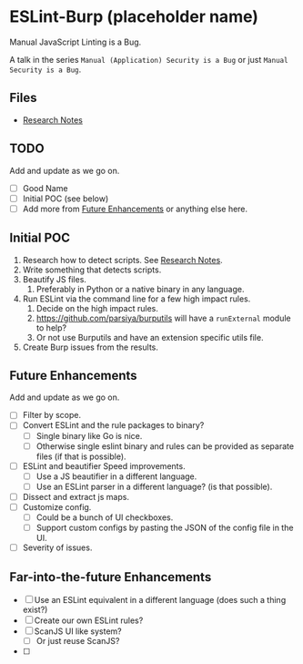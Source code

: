# ESLint-Burp (placeholder name)
Manual JavaScript Linting is a Bug.

A talk in the series `Manual (Application) Security is a Bug` or just `Manual Security is a Bug`.

## Files

* [Research Notes](notes.md)

## TODO
Add and update as we go on.

* [ ] Good Name
* [ ] Initial POC (see below)
* [ ] Add more from [Future Enhancements](#future-enhancements) or anything else here.

## Initial POC

1. Research how to detect scripts. See [Research Notes](notes.md).
2. Write something that detects scripts.
3. Beautify JS files.
    1. Preferably in Python or a native binary in any language.
4. Run ESLint via the command line for a few high impact rules.
    1. Decide on the high impact rules.
    2. https://github.com/parsiya/burputils will have a `runExternal` module to help?
    3. Or not use Burputils and have an extension specific utils file.
5. Create Burp issues from the results.

## Future Enhancements
Add and update as we go on.

* [ ] Filter by scope.
* [ ] Convert ESLint and the rule packages to binary?
    * [ ] Single binary like Go is nice.
    * [ ] Otherwise single eslint binary and rules can be provided as separate files (if that is possible).
* [ ] ESLint and beautifier Speed improvements.
    * [ ] Use a JS beautifier in a different language.
    * [ ] Use an ESLint parser in a different language? (is that possible).
* [ ] Dissect and extract js maps.
* [ ] Customize config.
    * [ ] Could be a bunch of UI checkboxes.
    * [ ] Support custom configs by pasting the JSON of the config file in the UI.
* [ ] Severity of issues.

## Far-into-the-future Enhancements

* [ ] Use an ESLint equivalent in a different language (does such a thing exist?)
* [ ] Create our own ESLint rules?
* [ ] ScanJS UI like system?
    * [ ] Or just reuse ScanJS?
* [ ] 